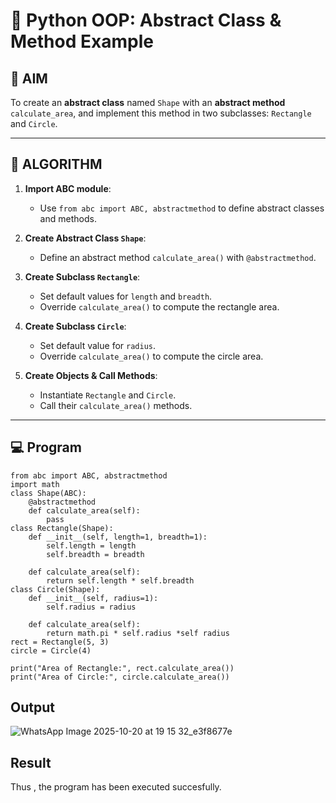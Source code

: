 # 🐍 Python OOP: Abstract Class & Method Example

## 🎯 AIM

To create an **abstract class** named `Shape` with an **abstract method** `calculate_area`, and implement this method in two subclasses: `Rectangle` and `Circle`.

---

## 🧠 ALGORITHM

1. **Import ABC module**:
   - Use `from abc import ABC, abstractmethod` to define abstract classes and methods.

2. **Create Abstract Class `Shape`**:
   - Define an abstract method `calculate_area()` with `@abstractmethod`.

3. **Create Subclass `Rectangle`**:
   - Set default values for `length` and `breadth`.
   - Override `calculate_area()` to compute the rectangle area.

4. **Create Subclass `Circle`**:
   - Set default value for `radius`.
   - Override `calculate_area()` to compute the circle area.

5. **Create Objects & Call Methods**:
   - Instantiate `Rectangle` and `Circle`.
   - Call their `calculate_area()` methods.

---

## 💻 Program
~~~
from abc import ABC, abstractmethod
import math
class Shape(ABC):
    @abstractmethod
    def calculate_area(self):
        pass
class Rectangle(Shape):
    def __init__(self, length=1, breadth=1):
        self.length = length
        self.breadth = breadth

    def calculate_area(self):
        return self.length * self.breadth
class Circle(Shape):
    def __init__(self, radius=1):
        self.radius = radius

    def calculate_area(self):
        return math.pi * self.radius *self radius
rect = Rectangle(5, 3)
circle = Circle(4)

print("Area of Rectangle:", rect.calculate_area())
print("Area of Circle:", circle.calculate_area())

~~~
## Output
![WhatsApp Image 2025-10-20 at 19 15 32_e3f8677e](https://github.com/user-attachments/assets/75bbaa55-c4bc-45c0-b43e-c85340fc058f)

## Result
Thus , the program has been executed succesfully.
